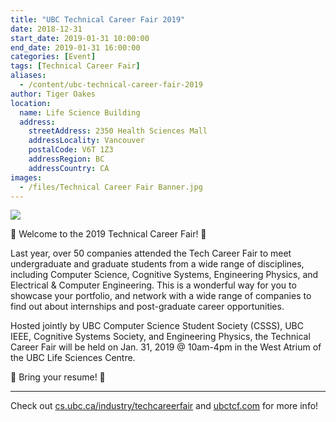 ```yaml
---
title: "UBC Technical Career Fair 2019"
date: 2018-12-31
start_date: 2019-01-31 10:00:00
end_date: 2019-01-31 16:00:00
categories: [Event]
tags: [Technical Career Fair]
aliases:
  - /content/ubc-technical-career-fair-2019
author: Tiger Oakes
location:
  name: Life Science Building
  address:
    streetAddress: 2350 Health Sciences Mall
    addressLocality: Vancouver
    postalCode: V6T 1Z3
    addressRegion: BC
    addressCountry: CA
images:
  - /files/Technical Career Fair Banner.jpg
---
```


![](/files/Technical%20Career%20Fair%20Banner.jpg)

🎉 Welcome to the 2019 Technical Career Fair! 🎉

Last year, over 50 companies attended the Tech Career Fair to meet undergraduate and graduate students from a wide range of disciplines, including Computer Science, Cognitive Systems, Engineering Physics, and Electrical & Computer Engineering. This is a wonderful way for you to showcase your portfolio, and network with a wide range of companies to find out about internships and post-graduate career opportunities.

Hosted jointly by UBC Computer Science Student Society (CSSS), UBC IEEE, Cognitive Systems Society, and Engineering Physics, the Technical Career Fair will be held on Jan. 31, 2019 @ 10am-4pm in the West Atrium of the UBC Life Sciences Centre.

📩 Bring your resume! 📩

---

Check out [cs.ubc.ca/industry/techcareerfair](https://www.cs.ubc.ca/industry/techcareerfair) and [ubctcf.com](https://ubctcf.com/) for more info!
